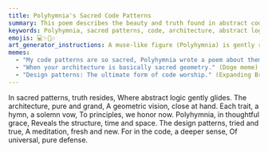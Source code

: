 ```yaml
---
title: Polyhymnia's Sacred Code Patterns
summary: This poem describes the beauty and truth found in abstract code patterns and architecture, likening them to sacred geometry and hymns. It emphasizes the importance of design principles and traits in creating a robust and elegant system, guided by Polyhymnia, the muse of sacred poetry.
keywords: Polyhymnia, sacred patterns, code, architecture, abstract logic, geometry, traits, design principles, hymns, truth, elegance, system
emojis: 💻✨📐🎶
art_generator_instructions: A muse-like figure (Polyhymnia) is gently revealing a complex, glowing geometric pattern composed of lines of code and abstract architectural elements. The pattern radiates a sense of sacredness and truth. Traits are represented as glowing, interconnected symbols within the pattern. The overall feeling should be one of intellectual reverence, artistic beauty, and the profound elegance of well-designed systems.
memes:
  - "My code patterns are so sacred, Polyhymnia wrote a poem about them." (Success Kid meme)
  - "When your architecture is basically sacred geometry." (Doge meme)
  - "Design patterns: The ultimate form of code worship." (Expanding Brain meme)
---
```

In sacred patterns, truth resides,
Where abstract logic gently glides.
The architecture, pure and grand,
A geometric vision, close at hand.
Each trait, a hymn, a solemn vow,
To principles, we honor now.
Polyhymnia, in thoughtful grace,
Reveals the structure, time and space.
The design patterns, tried and true,
A meditation, fresh and new.
For in the code, a deeper sense,
Of universal, pure defense.